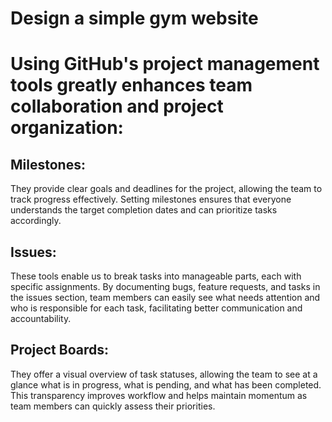 # Design a simple gym website





# Using GitHub's project management tools greatly enhances team collaboration and project organization:
## Milestones:
They provide clear goals and deadlines for the project, allowing the team to track progress effectively. Setting milestones ensures that everyone understands the target completion dates and can prioritize tasks accordingly.

## Issues:
These tools enable us to break tasks into manageable parts, each with specific assignments. By documenting bugs, feature requests, and tasks in the issues section, team members can easily see what needs attention and who is responsible for each task, facilitating better communication and accountability.

## Project Boards:
They offer a visual overview of task statuses, allowing the team to see at a glance what is in progress, what is pending, and what has been completed. This transparency improves workflow and helps maintain momentum as team members can quickly assess their priorities.